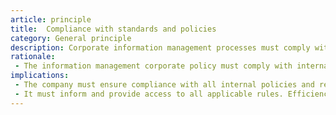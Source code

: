```yaml
---
article: principle
title:  Compliance with standards and policies
category: General principle
description: Corporate information management processes must comply with all applicable internal policies and regulations.
rationale: 
 - The information management corporate policy must comply with internal policies and regulations. This does not prevent improving corporate processes that conduct policy and regulation changes.
implications:
 - The company must ensure compliance with all internal policies and regulations regarding data conveyance, retention, and management.
 - It must inform and provide access to all applicable rules. Efficiency, need, and common sense are not the only incentives. Changes in standards and regulations might lead to changes in processes or application.
---
```

